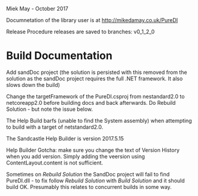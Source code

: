 Miek May - October 2017

Documnetation of the library user is at http://mikedamay.co.uk/PureDI

Release Procedure
releases are saved to branches:
v0_1_2_0


Build Documentation
===================

Add sandDoc project (the solution is persisted with this removed from the solution
as the sandDoc project requires the full .NET framework.  It also slows down the build)

Change the targetFramework of the PureDI.csproj from nestandard2.0 to netcoreapp2.0 before building
docs and back afterwards.  Do Rebuild Solution - but note the issue below.

The Help Build barfs (unable to find the System assembly) when attempting to build
with a target of netstandard2.0.

The Sandcastle Help Builder is version 2017.5.15

Help Builder Gotcha: make sure you change the text of Version History
when you add version.  Simply adding the veersion using ContentLayout.content
is not sufficient.  

Sometimes on _Rebuild Solution_ the SandDoc project will fail to find PureDI.dll - to fix
follow _Rebuild Solution_ with _Build Solution_ and it should build OK.
Presumably this relates to concurrent builds in some way.

